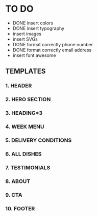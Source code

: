 # TO DO

- DONE insert colors
- DONE insert typography
- insert images
- insert SVGs
- DONE format correctly phone number
- DONE format correctly email address
- insert font awesome

## TEMPLATES

### 1. HEADER

### 2. HERO SECTION

### 3. HEADING\*3

### 4. WEEK MENU

### 5. DELIVERY CONDITIONS

### 6. ALL DISHES

### 7. TESTIMONIALS

### 8. ABOUT

### 9. CTA

### 10. FOOTER

